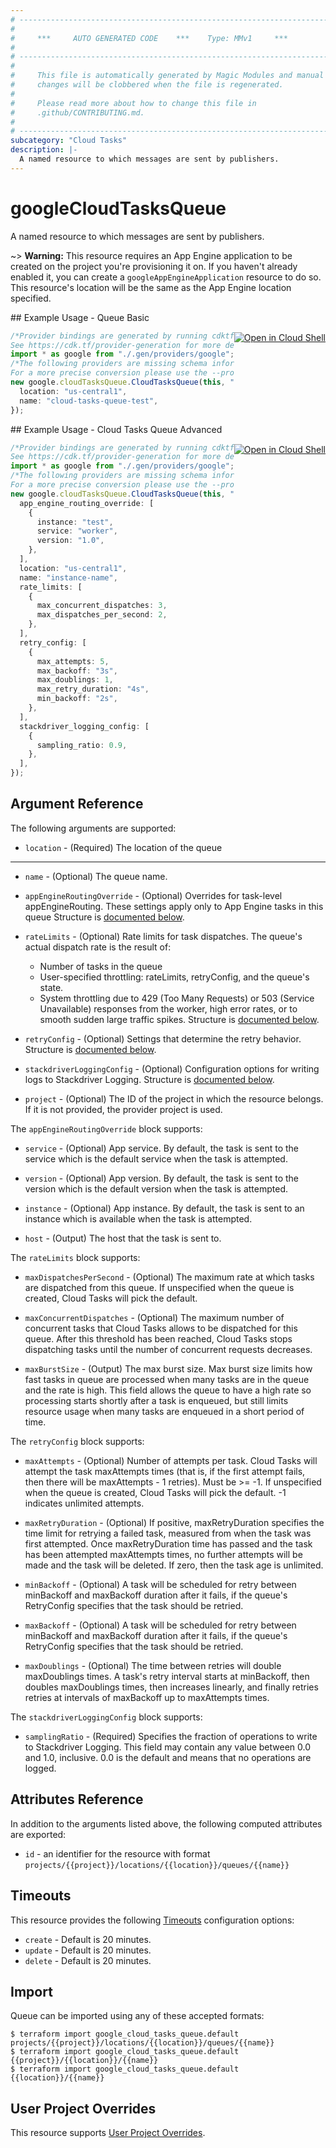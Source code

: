 ```yaml
---
# ----------------------------------------------------------------------------
#
#     ***     AUTO GENERATED CODE    ***    Type: MMv1     ***
#
# ----------------------------------------------------------------------------
#
#     This file is automatically generated by Magic Modules and manual
#     changes will be clobbered when the file is regenerated.
#
#     Please read more about how to change this file in
#     .github/CONTRIBUTING.md.
#
# ----------------------------------------------------------------------------
subcategory: "Cloud Tasks"
description: |-
  A named resource to which messages are sent by publishers.
---
```


# googleCloudTasksQueue

A named resource to which messages are sent by publishers.

\~> **Warning:** This resource requires an App Engine application to be created on the
project you're provisioning it on. If you haven't already enabled it, you
can create a `googleAppEngineApplication` resource to do so. This
resource's location will be the same as the App Engine location specified.

<div class = "oics-button" style="float: right; margin: 0 0 -15px">
  <a href="https://console.cloud.google.com/cloudshell/open?cloudshell_git_repo=https%3A%2F%2Fgithub.com%2Fterraform-google-modules%2Fdocs-examples.git&cloudshell_working_dir=queue_basic&cloudshell_image=gcr.io%2Fgraphite-cloud-shell-images%2Fterraform%3Alatest&open_in_editor=main.tf&cloudshell_print=.%2Fmotd&cloudshell_tutorial=.%2Ftutorial.md" target="_blank">
    <img alt="Open in Cloud Shell" src="//gstatic.com/cloudssh/images/open-btn.svg" style="max-height: 44px; margin: 32px auto; max-width: 100%;">
  </a>
</div>
## Example Usage - Queue Basic

```typescript
/*Provider bindings are generated by running cdktf get.
See https://cdk.tf/provider-generation for more details.*/
import * as google from "./.gen/providers/google";
/*The following providers are missing schema information and might need manual adjustments to synthesize correctly: google.
For a more precise conversion please use the --provider flag in convert.*/
new google.cloudTasksQueue.CloudTasksQueue(this, "default", {
  location: "us-central1",
  name: "cloud-tasks-queue-test",
});

```

<div class = "oics-button" style="float: right; margin: 0 0 -15px">
  <a href="https://console.cloud.google.com/cloudshell/open?cloudshell_git_repo=https%3A%2F%2Fgithub.com%2Fterraform-google-modules%2Fdocs-examples.git&cloudshell_working_dir=cloud_tasks_queue_advanced&cloudshell_image=gcr.io%2Fgraphite-cloud-shell-images%2Fterraform%3Alatest&open_in_editor=main.tf&cloudshell_print=.%2Fmotd&cloudshell_tutorial=.%2Ftutorial.md" target="_blank">
    <img alt="Open in Cloud Shell" src="//gstatic.com/cloudssh/images/open-btn.svg" style="max-height: 44px; margin: 32px auto; max-width: 100%;">
  </a>
</div>
## Example Usage - Cloud Tasks Queue Advanced

```typescript
/*Provider bindings are generated by running cdktf get.
See https://cdk.tf/provider-generation for more details.*/
import * as google from "./.gen/providers/google";
/*The following providers are missing schema information and might need manual adjustments to synthesize correctly: google.
For a more precise conversion please use the --provider flag in convert.*/
new google.cloudTasksQueue.CloudTasksQueue(this, "advanced_configuration", {
  app_engine_routing_override: [
    {
      instance: "test",
      service: "worker",
      version: "1.0",
    },
  ],
  location: "us-central1",
  name: "instance-name",
  rate_limits: [
    {
      max_concurrent_dispatches: 3,
      max_dispatches_per_second: 2,
    },
  ],
  retry_config: [
    {
      max_attempts: 5,
      max_backoff: "3s",
      max_doublings: 1,
      max_retry_duration: "4s",
      min_backoff: "2s",
    },
  ],
  stackdriver_logging_config: [
    {
      sampling_ratio: 0.9,
    },
  ],
});

```

## Argument Reference

The following arguments are supported:

* `location` -
  (Required)
  The location of the queue

***

*   `name` -
    (Optional)
    The queue name.

*   `appEngineRoutingOverride` -
    (Optional)
    Overrides for task-level appEngineRouting. These settings apply only
    to App Engine tasks in this queue
    Structure is [documented below](#nested_app_engine_routing_override).

*   `rateLimits` -
    (Optional)
    Rate limits for task dispatches.
    The queue's actual dispatch rate is the result of:
    * Number of tasks in the queue
    * User-specified throttling: rateLimits, retryConfig, and the queue's state.
    * System throttling due to 429 (Too Many Requests) or 503 (Service
      Unavailable) responses from the worker, high error rates, or to
      smooth sudden large traffic spikes.
      Structure is [documented below](#nested_rate_limits).

*   `retryConfig` -
    (Optional)
    Settings that determine the retry behavior.
    Structure is [documented below](#nested_retry_config).

*   `stackdriverLoggingConfig` -
    (Optional)
    Configuration options for writing logs to Stackdriver Logging.
    Structure is [documented below](#nested_stackdriver_logging_config).

*   `project` - (Optional) The ID of the project in which the resource belongs.
    If it is not provided, the provider project is used.

<a name="nested_app_engine_routing_override"></a>The `appEngineRoutingOverride` block supports:

*   `service` -
    (Optional)
    App service.
    By default, the task is sent to the service which is the default service when the task is attempted.

*   `version` -
    (Optional)
    App version.
    By default, the task is sent to the version which is the default version when the task is attempted.

*   `instance` -
    (Optional)
    App instance.
    By default, the task is sent to an instance which is available when the task is attempted.

*   `host` -
    (Output)
    The host that the task is sent to.

<a name="nested_rate_limits"></a>The `rateLimits` block supports:

*   `maxDispatchesPerSecond` -
    (Optional)
    The maximum rate at which tasks are dispatched from this queue.
    If unspecified when the queue is created, Cloud Tasks will pick the default.

*   `maxConcurrentDispatches` -
    (Optional)
    The maximum number of concurrent tasks that Cloud Tasks allows to
    be dispatched for this queue. After this threshold has been
    reached, Cloud Tasks stops dispatching tasks until the number of
    concurrent requests decreases.

*   `maxBurstSize` -
    (Output)
    The max burst size.
    Max burst size limits how fast tasks in queue are processed when many tasks are
    in the queue and the rate is high. This field allows the queue to have a high
    rate so processing starts shortly after a task is enqueued, but still limits
    resource usage when many tasks are enqueued in a short period of time.

<a name="nested_retry_config"></a>The `retryConfig` block supports:

*   `maxAttempts` -
    (Optional)
    Number of attempts per task.
    Cloud Tasks will attempt the task maxAttempts times (that is, if
    the first attempt fails, then there will be maxAttempts - 1
    retries). Must be >= -1.
    If unspecified when the queue is created, Cloud Tasks will pick
    the default.
    \-1 indicates unlimited attempts.

*   `maxRetryDuration` -
    (Optional)
    If positive, maxRetryDuration specifies the time limit for
    retrying a failed task, measured from when the task was first
    attempted. Once maxRetryDuration time has passed and the task has
    been attempted maxAttempts times, no further attempts will be
    made and the task will be deleted.
    If zero, then the task age is unlimited.

*   `minBackoff` -
    (Optional)
    A task will be scheduled for retry between minBackoff and
    maxBackoff duration after it fails, if the queue's RetryConfig
    specifies that the task should be retried.

*   `maxBackoff` -
    (Optional)
    A task will be scheduled for retry between minBackoff and
    maxBackoff duration after it fails, if the queue's RetryConfig
    specifies that the task should be retried.

*   `maxDoublings` -
    (Optional)
    The time between retries will double maxDoublings times.
    A task's retry interval starts at minBackoff, then doubles maxDoublings times,
    then increases linearly, and finally retries retries at intervals of maxBackoff
    up to maxAttempts times.

<a name="nested_stackdriver_logging_config"></a>The `stackdriverLoggingConfig` block supports:

* `samplingRatio` -
  (Required)
  Specifies the fraction of operations to write to Stackdriver Logging.
  This field may contain any value between 0.0 and 1.0, inclusive. 0.0 is the
  default and means that no operations are logged.

## Attributes Reference

In addition to the arguments listed above, the following computed attributes are exported:

* `id` - an identifier for the resource with format `projects/{{project}}/locations/{{location}}/queues/{{name}}`

## Timeouts

This resource provides the following
[Timeouts](https://developer.hashicorp.com/terraform/plugin/sdkv2/resources/retries-and-customizable-timeouts) configuration options:

* `create` - Default is 20 minutes.
* `update` - Default is 20 minutes.
* `delete` - Default is 20 minutes.

## Import

Queue can be imported using any of these accepted formats:

```console
$ terraform import google_cloud_tasks_queue.default projects/{{project}}/locations/{{location}}/queues/{{name}}
$ terraform import google_cloud_tasks_queue.default {{project}}/{{location}}/{{name}}
$ terraform import google_cloud_tasks_queue.default {{location}}/{{name}}
```

## User Project Overrides

This resource supports [User Project Overrides](https://registry.terraform.io/providers/hashicorp/google/latest/docs/guides/provider_reference#user_project_override).
